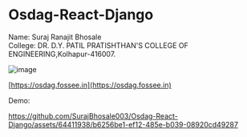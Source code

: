 # Osdag-React-Django

Name: Suraj Ranajit Bhosale <br>
College: DR. D.Y. PATIL PRATISHTHAN'S COLLEGE OF ENGINEERING,Kolhapur-416007.

![image](https://github.com/SurajBhosale003/Osdag-React-Django/assets/64411938/3a7a21b0-4f3a-4301-8051-80054ceea500)
<br>

[https://osdag.fossee.in](https://osdag.fossee.in) 


Demo: 



https://github.com/SurajBhosale003/Osdag-React-Django/assets/64411938/b6256be1-ef12-485e-b039-08920cd49287

